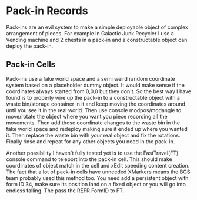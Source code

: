 # Pack-in Records

Pack-ins are an evil system to make a simple deployable object of complex arrangement of pieces. For example in Galactic Junk Recycler I use a Vending machine and 2 chests in a pack-in and a constructable object can deploy the pack-in.

## Pack-in Cells

Pack-ins use a fake world space and a semi weird random coordinate system based on a placeholder dummy object. It would make sense if the coordinates always started from 0,0,0 but they don't. So the best way I have found is to properly wire up the pack-in to a constructable object with a waste bin/storage container in it and keep moving the coordinates around until you see it in the real world. Then use console modpos/modangle to move/rotate the object where you want you piece recording all the movements. Then add those coordinate changes to the waste bin in the fake world space and redeploy making sure it ended up where you wanted it. Then replace the waste bin with your real object and fix the rotations. Finally rinse and repeat for any other objects you need in the pack-in.

Another possibility I haven't fully tested yet is to use the FastTravel(FT) console command to teleport into the pack-in cell. This should make coordinates of object match in the cell and xEdit speeding content creation.  The fact that a lot of pack-in cells have unneeded XMarkers means the BGS team probably used this method too. You need add a persistent object with form ID 34, make sure its position land on a fixed object or you will go into endless falling. The pass the REFR FormID to FT. 
